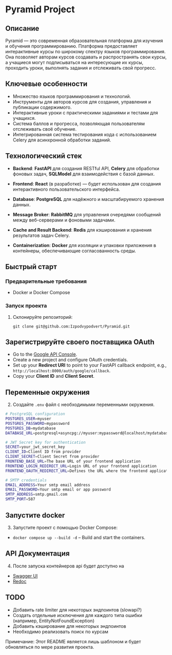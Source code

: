 # Pyramid Project

## Описание

Pyramid — это современная образовательная платформа для изучения и обучения программированию. Платформа предоставляет интерактивные курсы по широкому спектру языков программирования. Она позволяет авторам курсов создавать и распространять свои курсы, а учащиеся могут подписываться на интересующие их курсы, проходить уроки, выполнять задания и отслеживать свой прогресс.

## Ключевые особенности

- Множество языков программирования и технологий.
- Инструменты для авторов курсов для создания, управления и публикации содержимого.
- Интерактивные уроки с практическими заданиями и тестами для учащихся.
- Система баллов и прогресса, позволяющая пользователям отслеживать своё обучение.
- Интегрированная система тестирования кода с использованием Celery для асинхронной обработки заданий.

## Технологический стек

- **Backend**: **FastAPI** для создания RESTful API, **Celery** для обработки фоновых задач, **SQLModel** для взаимодействия с базой данных.

- **Frontend**: **React** (в разработке) — будет использован для создания интерактивного пользовательского интерфейса.
- **Database**: **PostgreSQL** для надёжного и масштабируемого хранения данных.
- **Message Broker**: **RabbitMQ** для управления очередями сообщений между веб-серверами и фоновыми задачами.
- **Cache and Result Backend**: **Redis** для кэширования и хранения результатов задач Celery.
- **Containerization**: **Docker** для изоляции и упаковки приложения в контейнеры, обеспечивающие согласованность среды.

## Быстрый старт

### Предварительные требования

- Docker и Docker Compose

### Запуск проекта

1. Склонируйте репозиторий:

   ```
   git clone git@github.com:Izpodvypodvert/Pyramid.git
   ```

## Зарегистрируйте своего поставщика OAuth

- Go to the [Google API Console](https://console.cloud.google.com/apis).
- Create a new project and configure OAuth credentials.
- Set up your **Redirect URI** to point to your FastAPI callback endpoint, e.g., `http://localhost:8000/auth/google/callback`.
- Copy your **Client ID** and **Client Secret**.

## Переменные окружения

2. Создайте `.env` файл с необходимыми переменными окружения.

```bash
# PostgreSQL configuration
POSTGRES_USER=myuser
POSTGRES_PASSWORD=mypassword
POSTGRES_DB=mydatabase
DATABASE_URL=postgresql+asyncpg://myuser:mypassword@localhost/mydatabase

# JWT Secret key for authentication
SECRET=your_jwt_secret_key
CLIENT_ID=Client ID from provider
CLIENT_SECRET=Client Secret from provider
FRONTEND_BASE_URL=The base URL of your frontend application
FRONTEND_LOGIN_REDIRECT_URL=Login URL of your frontend application
FRONTEND_OAUTH_REDIRECT_URL=Defines the URL where the frontend application will redirect users after successful authentication through an OAuth provider

# SMTP credentials
EMAIL_ADDRESS=Your smtp email address
EMAIL_PASSWORD=Your smtp email or app password
SMTP_ADDRESS=smtp.gmail.com
SMTP_PORT=587
```

## Запустите docker

3. Запустите проект с помощью Docker Compose:

- `docker compose up --build -d` – Build and start the containers.

## API Документация

4. После запуска контейнеров api будет доступно на

- [Swagger UI](http://127.0.0.1:8000/docs)
- [Redoc](http://127.0.0.1:8000/redoc)

## TODO

- Добавить rate limiter для некоторых эндпоинтов (slowapi?)
- Создать отдельные исключения для каждого типа ошибки (например, EntityNotFoundException)
- Добавить кэширование для некоторых эндпоинтов
- Необходимо реализовать поиск по курсам

Примечание: Этот README является лишь шаблоном и будет обновляться по мере развития проекта.
